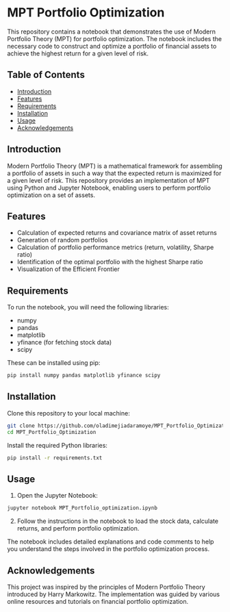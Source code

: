 # MPT Portfolio Optimization

This repository contains a notebook that demonstrates the use of Modern Portfolio Theory (MPT) for portfolio optimization. The notebook includes the necessary code to construct and optimize a portfolio of financial assets to achieve the highest return for a given level of risk.

## Table of Contents

- [Introduction](#introduction)
- [Features](#features)
- [Requirements](#requirements)
- [Installation](#installation)
- [Usage](#usage)
- [Acknowledgements](#acknowledgements)

## Introduction

Modern Portfolio Theory (MPT) is a mathematical framework for assembling a portfolio of assets in such a way that the expected return is maximized for a given level of risk. This repository provides an implementation of MPT using Python and Jupyter Notebook, enabling users to perform portfolio optimization on a set of assets.

## Features

- Calculation of expected returns and covariance matrix of asset returns
- Generation of random portfolios
- Calculation of portfolio performance metrics (return, volatility, Sharpe ratio)
- Identification of the optimal portfolio with the highest Sharpe ratio
- Visualization of the Efficient Frontier

## Requirements

To run the notebook, you will need the following libraries:

- numpy
- pandas
- matplotlib
- yfinance (for fetching stock data)
- scipy

These can be installed using pip:

```bash
pip install numpy pandas matplotlib yfinance scipy
```

## Installation

Clone this repository to your local machine:

```bash
git clone https://github.com/oladimejiadaramoye/MPT_Portfolio_Optimization.git
cd MPT_Portfolio_Optimization
```

Install the required Python libraries:

```bash
pip install -r requirements.txt
```

## Usage

1. Open the Jupyter Notebook:

```bash
jupyter notebook MPT_Portfolio_optimization.ipynb
```

2. Follow the instructions in the notebook to load the stock data, calculate returns, and perform portfolio optimization.

The notebook includes detailed explanations and code comments to help you understand the steps involved in the portfolio optimization process.

## Acknowledgements

This project was inspired by the principles of Modern Portfolio Theory introduced by Harry Markowitz. The implementation was guided by various online resources and tutorials on financial portfolio optimization.


